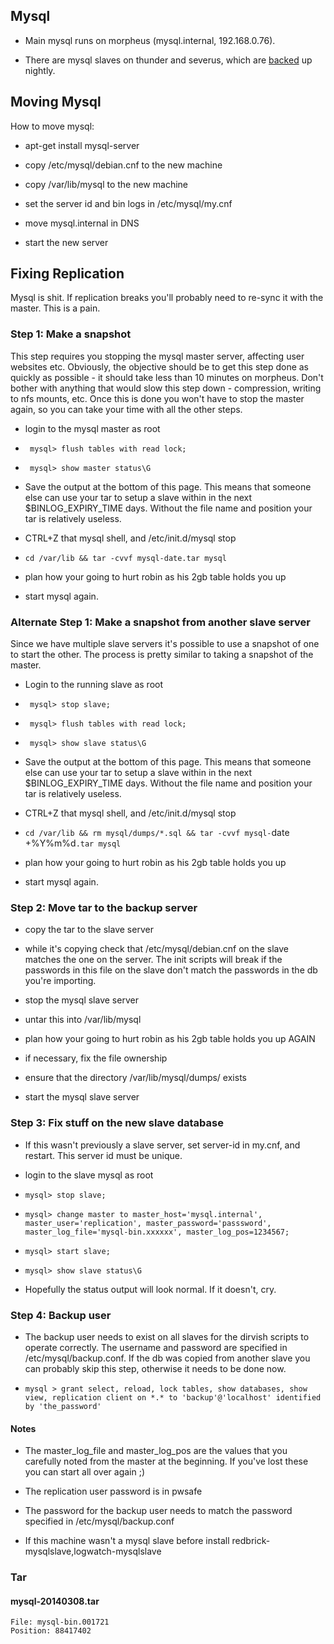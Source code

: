 ## Mysql


*  Main mysql runs on morpheus (mysql.internal, 192.168.0.76).

*  There are mysql slaves on thunder and severus, which are [backed](dirvish) up nightly.


## Moving Mysql

How to move mysql:


*  apt-get install mysql-server

*  copy /etc/mysql/debian.cnf to the new machine

*  copy /var/lib/mysql to the new machine

*  set the server id and bin logs in /etc/mysql/my.cnf

*  move mysql.internal in DNS

*  start the new server

## Fixing Replication

Mysql is shit. If replication breaks you'll probably need to re-sync it with the master. This is a pain.

### Step 1: Make a snapshot

This step requires you stopping the mysql master server, affecting user websites etc. Obviously, the objective should be to get this step done as quickly as possible - it should take less than 10 minutes on morpheus. Don't bother with anything that would slow this step down - compression, writing to nfs mounts, etc. Once this is done you won't have to stop the master again, so you can take your time with all the other steps.


*  login to the mysql master as root

*  ` mysql> flush tables with read lock;`

*  ` mysql> show master status\G`

*  Save the output at the bottom of this page. This means that someone else can use your tar to setup a slave within in the next $BINLOG_EXPIRY_TIME days. Without the file name and position your tar is relatively useless.

*  CTRL+Z that mysql shell, and /etc/init.d/mysql stop

*  `cd /var/lib && tar -cvvf mysql-date.tar mysql`

*  plan how your going to hurt robin as his 2gb table holds you up

*  start mysql again.


### Alternate Step 1: Make a snapshot from another slave server

Since we have multiple slave servers it's possible to use a snapshot of one to start the other. The process is pretty similar to taking a snapshot of the master.


*  Login to the running slave as root

*  ` mysql> stop slave;`

*  ` mysql> flush tables with read lock;`

*  ` mysql> show slave status\G`

*  Save the output at the bottom of this page. This means that someone else can use your tar to setup a slave within in the next $BINLOG_EXPIRY_TIME days. Without the file name and position your tar is relatively useless.

*  CTRL+Z that mysql shell, and /etc/init.d/mysql stop

*  `cd /var/lib && rm mysql/dumps/*.sql && tar -cvvf mysql-`date +%Y%m%d`.tar mysql`

*  plan how your going to hurt robin as his 2gb table holds you up

*  start mysql again.


### Step 2: Move tar to the backup server


*  copy the tar to the slave server

*  while it's copying check that /etc/mysql/debian.cnf on the slave matches the one on the server. The init scripts will break if the passwords in this file on the slave don't match the passwords in the db you're importing.

*  stop the mysql slave server

*  untar this into /var/lib/mysql 

*  plan how your going to hurt robin as his 2gb table holds you up AGAIN

*  if necessary, fix the file ownership

*  ensure that the directory /var/lib/mysql/dumps/ exists

*  start the mysql slave server

### Step 3: Fix stuff on the new slave database


*  If this wasn't previously a slave server, set server-id in my.cnf, and restart. This server id must be unique.

*  login to the slave mysql as root

*  ` mysql> stop slave; `

*  ` mysql> change master to master_host='mysql.internal', master_user='replication', master_password='passsword', master_log_file='mysql-bin.xxxxxx', master_log_pos=1234567; `

*  ` mysql> start slave; `

*  ` mysql> show slave status\G `

*  Hopefully the status output will look normal. If it doesn't, cry. 


### Step 4: Backup user


*  The backup user needs to exist on all slaves for the dirvish scripts to operate correctly. The username and password are specified in /etc/mysql/backup.conf. If the db was copied from another slave you can probably skip this step, otherwise it needs to be done now.

*  ` mysql > grant select, reload, lock tables, show databases, show view, replication client on *.* to 'backup'@'localhost' identified by 'the_password' `


#### Notes

*  The master_log_file and master_log_pos are the values that you carefully noted from the master at the beginning. If you've lost these you can start all over again ;)

*  The replication user password is in pwsafe

*  The password for the backup user needs to match the password specified in /etc/mysql/backup.conf

*  If this machine wasn't a mysql slave before install redbrick-mysqlslave,logwatch-mysqlslave

### Tar

#### mysql-20140308.tar

	
	File: mysql-bin.001721
	Position: 88417402

